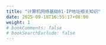 ```yaml
---
title: "计算机网络基础01-IP地址相关知识"
date: 2025-09-18T16:55:17+08:00
weight: 1
# bookComments: false
# bookSearchExclude: false
---
```


